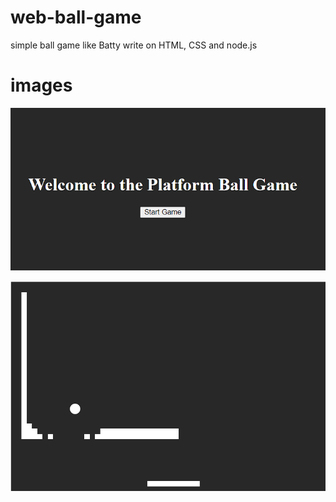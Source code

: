 # web-ball-game
simple ball game like Batty write on HTML, CSS and node.js

# images

![img1](images/Screenshot_1.png)

![img1](images/Screenshot_2.png)
